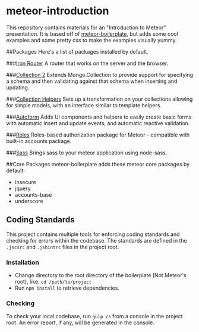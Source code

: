 meteor-introduction
==================

This repository contains materials for an "Introduction to Meteor" presentation. It is based off of [meteor-boilerplate](https://github.com/patrickocoffeyo/meteor-boilerplate), but adds some cool examples and some pretty css to make the examples visually yummy.

##Packages
Here's a list of packages installed by default.

###[Iron Router](https://github.com/EventedMind/iron-router)
A router that works on the server and the browser.

###[Collection 2](https://github.com/aldeed/meteor-collection2)
Extends Mongo.Collection to provide support for specifying a schema and then validating against that schema when inserting and updating.

###[Collection Helpers](https://github.com/dburles/meteor-collection-helpers)
Sets up a transformation on your collections allowing for simple models, with an interface similar to template helpers.

###[Autoform](https://github.com/aldeed/meteor-autoform)
Adds UI components and helpers to easily create basic forms with automatic insert and update events, and automatic reactive validation.

###[Roles](https://github.com/alanning/meteor-roles)
Roles-based authorization package for Meteor - compatible with built-in accounts package.

###[Sass](https://github.com/particle4dev/meteor-sass/)
Brings sass to your meteor application using node-sass.


##Core Packages
meteor-boilerplate adds these meteor core packages by default:

 - insecure
 - jquery
 - accounts-base
 - underscore


## Coding Standards
This project contains multiple tools for enforcing coding standards and checking for errors within the codebase. The standards are defined in the `.jscsrc` and `.jshintrc` files in the project root.

### Installation

* Change directory to the root directory of the boilerplate (Not Meteor's root), like: `cd /path/to/project`
* Run `npm install` to retrieve dependencies.

### Checking

To check your local codebase, run `gulp cs` from a console in the project root. An error report, if any, will be generated in the console.

